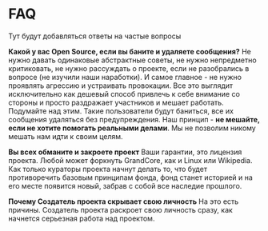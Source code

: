 # FAQ

Тут будут добавляться ответы на частые вопросы

**Какой у вас Open Source, если вы баните и удаляете сообщения?**
Не нужно давать одинаковые абстрактные советы, не нужно непредметно критиковать, не нужно рассуждать о проекте, если не разобрались в вопросе (не изучили наши наработки). И самое главное - не нужно проявлять агрессию и устраивать провокации. Все это выглядит исключительно как дешевый способ привлечь к себе внимание со стороны и просто раздражает участников и мешает работать. Подумайте над этим. Такие пользователи будут баниться, все их сообщения удаляться без предупреждения. Наш принцип - **не мешайте, если не хотите помогать реальными делами**. Мы не позволим никому мешать нам идти к своим целям. 

**Вы всех обманите и закроете проект**
Ваши гарантии, это лицензия проекта. Любой может форкнуть GrandCore, как и Linux или Wikipedia. Как только кураторы проекта начнут делать то, что будет противоречить базовым принципам фонда, фонд станет историей и на его месте появится новый, забрав с собой все наследие прошлого.

**Почему Создатель проекта скрывает свою личность**
На это есть причины. Создатель проекта раскроет свою личность сразу, как начнется серьезная работа над проектом.
